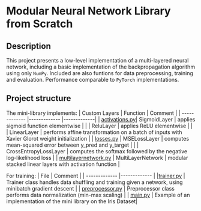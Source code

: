 # Modular Neural Network Library from Scratch
## Description
This project presents a low-level implementation of a multi-layered neural network, including a basic implementation of the backpropagation algorithm using only ```NumPy```. Included are also funtions for data preprocessing, training and evaluation. Performance comparable to ```PyTorch``` implementations. 

## Project structure
The mini-library implements:
| Custom Layers          | Function      | Comment     |
| -------------          |-------------  |-------------| 
| [activations.py](https://github.com/Nasmasim/modular-neural-network-mini-Library/blob/main/layers/activations.py)| SigmoidLayer | applies sigmoid function elementwise |
| | ReluLayer | applies ReLU elementwise |
| | LinearLayer | performs affine transformation on a batch of inputs with Xavier Glorot weight initialization |
| [losses.py](https://github.com/Nasmasim/modular-neural-network-mini-Library/blob/main/layers/losses.py)      | MSELossLayer | computes mean-squared error between y_pred and y_target |
| | CrossEntropyLossLayer | computes the softmax followed by the negative log-likelihood loss |
| [multilayernetwork.py](https://github.com/Nasmasim/modular-neural-network-mini-Library/blob/main/multilayernetwork.py) | MultiLayerNetwork | modular stacked linear layers with activation function |


For training:
| File          | Comment       | 
| -------------     |-------------  |
|[trainer.py](https://github.com/Nasmasim/modular-neural-network-mini-Library/blob/main/trainer.py) | Trainer class handles data shuffling and training given a network, using minibatch gradient descent |
| [preprocessor.py](https://github.com/Nasmasim/modular-neural-network-mini-Library/blob/main/preprocessor.py) | Preprocessor class performs data normalization (min-max scaling) |
| [main.py](https://github.com/Nasmasim/modular-neural-network-mini-Library/blob/main/main.py) | Example of an implementation of the mini library on the Iris Dataset|
